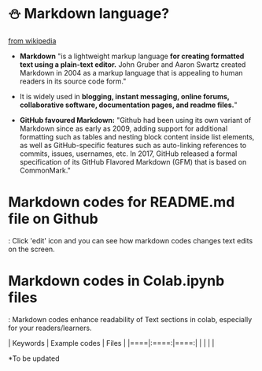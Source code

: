 # ⛄ Markdown language? 

[from wikipedia](https://en.wikipedia.org/wiki/Markdown)
- **Markdown** "is a lightweight markup language **for creating formatted text using a plain-text editor.** John Gruber and Aaron Swartz created Markdown in 2004 as a markup language that is appealing to human readers in its source code form."   
- It is widely used in **blogging, instant messaging, online forums, collaborative software, documentation pages, and readme files.**"    

- **GitHub favoured Markdown:** "Github had been using its own variant of Markdown since as early as 2009, adding support for additional formatting such as tables and nesting block content inside list elements, as well as GitHub-specific features such as auto-linking references to commits, issues, usernames, etc. In 2017, GitHub released a formal specification of its GitHub Flavored Markdown (GFM) that is based on CommonMark."  


# Markdown codes for README.md file on Github
: Click 'edit' icon and you can see how markdown codes changes text edits on the screen.


# Markdown codes in Colab.ipynb files
: Markdown codes enhance readability of Text sections in colab, especially for your readers/learners.

| Keywords | Example codes | Files |
|====|:====:|====:|
|  |  |  |  


*To be updated

